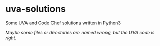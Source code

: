 # uva-solutions
Some UVA and Code Chef solutions written in Python3

*Maybe some files or directories are named wrong, but the UVA code is right.*
